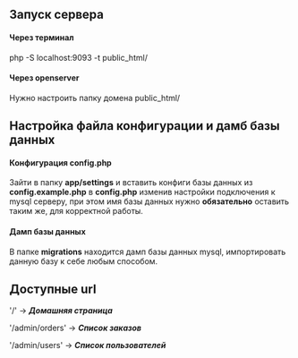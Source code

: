 ## Запуск сервера
#### Через терминал
php -S localhost:9093 -t public_html/
#### Через  openserver
Нужно настроить папку домена public_html/
## Настройка файла конфигурации и дамб базы данных
####  Конфигурация config.php
Зайти в папку **app/settings** и вставить конфиги базы данных из **config.example.php** в **сonfig.php** изменив настройки подключения к mysql серверу, при этом имя базы данных нужно **обязательно** оставить таким же, для корректной работы.
####  Дамп базы данных
В папке **migrations** находится дамп базы данных mysql, импортировать данную базу к себе любым способом.
## Доступные url
'/' -> ***Домашняя страница***

'/admin/orders' -> ***Список заказов***

'/admin/users' -> ***Список пользователей***



